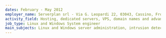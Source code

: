 ```yaml
---
dates: February - May 2012
employer_name: Serverplan srl - Via G. Leopardi 22, 03043, Cassino, Frosinone, Italy
activity_field: Hosting, dedicated servers, VPS, domain names and advanced web services
job_type: Linux and Windows System engineer
main_subjects: Linux and Windows server administration, intrusion detection, PHP and MySQL optimization, helpdesk support.
---
```


<!-- {
  "dates": "February - May 2012",
  "employer_name": "Serverplan srl - Via G. Leopardi 22, 03043, Cassino, Frosinone, Italy",
  "activity_field": "Hosting, dedicated servers, VPS, domain names and advanced web services",
  "job_type": "Linux and Windows System engineer",
  "main_subjects": "Linux and Windows server administration, intrusion detection, PHP and MySQL optimization, helpdesk support."
} -->